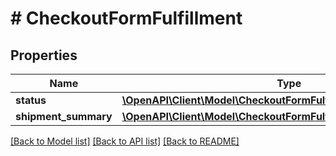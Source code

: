 # # CheckoutFormFulfillment

## Properties

Name | Type | Description | Notes
------------ | ------------- | ------------- | -------------
**status** | [**\OpenAPI\Client\Model\CheckoutFormFulfillmentStatus**](CheckoutFormFulfillmentStatus.md) |  | [optional]
**shipment_summary** | [**\OpenAPI\Client\Model\CheckoutFormFulfillmentShipmentSummary**](CheckoutFormFulfillmentShipmentSummary.md) |  | [optional]

[[Back to Model list]](../../README.md#models) [[Back to API list]](../../README.md#endpoints) [[Back to README]](../../README.md)
